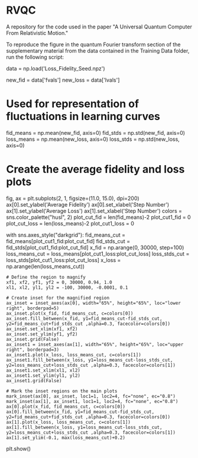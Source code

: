 # RVQC
A repository for the code used in the paper "A Universal Quantum Computer From Relativistic Motion."

To reproduce the figure in the quantum Fourier transform section of the supplementary material from the data contained in the Training Data folder, run the following script:

data = np.load('Loss_Fidelity_Seed.npz')

new_fid = data['fvals']
new_loss = data['lvals']

# Used for representation of fluctuations in learning curves
fid_means = np.mean(new_fid, axis=0)
fid_stds = np.std(new_fid, axis=0)
loss_means = np.mean(new_loss, axis=0)
loss_stds = np.std(new_loss, axis=0)

# Create the average fidelity and loss plots
fig, ax = plt.subplots(2, 1, figsize=(11.0, 15.0), dpi=200)
ax[0].set_ylabel('Average Fidelity')
ax[0].set_xlabel('Step Number')
ax[1].set_ylabel('Average Loss')
ax[1].set_xlabel('Step Number')
colors = sns.color_palette("husl", 2)
plot_cut_fid = len(fid_means)-2
plot_cut1_fid = 0
plot_cut_loss = len(loss_means)-2
plot_cut1_loss = 0

with sns.axes_style("darkgrid"):
    fid_means_cut = fid_means[plot_cut1_fid:plot_cut_fid]
    fid_stds_cut = fid_stds[plot_cut1_fid:plot_cut_fid]
    x_fid = np.arange(0, 30000, step=100)
    loss_means_cut = loss_means[plot_cut1_loss:plot_cut_loss]
    loss_stds_cut = loss_stds[plot_cut1_loss:plot_cut_loss]
    x_loss = np.arange(len(loss_means_cut))

    # Define the region to magnify
    xf1, xf2, yf1, yf2 = 0, 30000, 0.94, 1.0
    xl1, xl2, yl1, yl2 = -100, 30000, -0.0001, 0.1
    
    # Create inset for the magnified region
    ax_inset = inset_axes(ax[0], width="65%", height="65%", loc="lower right", borderpad=5)
    ax_inset.plot(x_fid, fid_means_cut, c=colors[0])
    ax_inset.fill_between(x_fid, y1=fid_means_cut-fid_stds_cut, y2=fid_means_cut+fid_stds_cut ,alpha=0.3, facecolor=colors[0])
    ax_inset.set_xlim(xf1, xf2)
    ax_inset.set_ylim(yf1, yf2)
    ax_inset.grid(False)
    ax_inset1 = inset_axes(ax[1], width="65%", height="65%", loc="upper right", borderpad=3)
    ax_inset1.plot(x_loss, loss_means_cut, c=colors[1]) 
    ax_inset1.fill_between(x_loss, y1=loss_means_cut-loss_stds_cut, y2=loss_means_cut+loss_stds_cut ,alpha=0.3, facecolor=colors[1])
    ax_inset1.set_xlim(xl1, xl2)
    ax_inset1.set_ylim(yl1, yl2)
    ax_inset1.grid(False)
    
    # Mark the inset regions on the main plots
    mark_inset(ax[0], ax_inset, loc1=1, loc2=4, fc="none", ec="0.8")
    mark_inset(ax[1], ax_inset1, loc1=1, loc2=4, fc="none", ec="0.8")
    ax[0].plot(x_fid, fid_means_cut, c=colors[0]) 
    ax[0].fill_between(x_fid, y1=fid_means_cut-fid_stds_cut, y2=fid_means_cut+fid_stds_cut ,alpha=0.3, facecolor=colors[0])
    ax[1].plot(x_loss, loss_means_cut, c=colors[1]) 
    ax[1].fill_between(x_loss, y1=loss_means_cut-loss_stds_cut, y2=loss_means_cut+loss_stds_cut ,alpha=0.3, facecolor=colors[1])
    ax[1].set_ylim(-0.1, max(loss_means_cut)+0.2)
    
plt.show()
